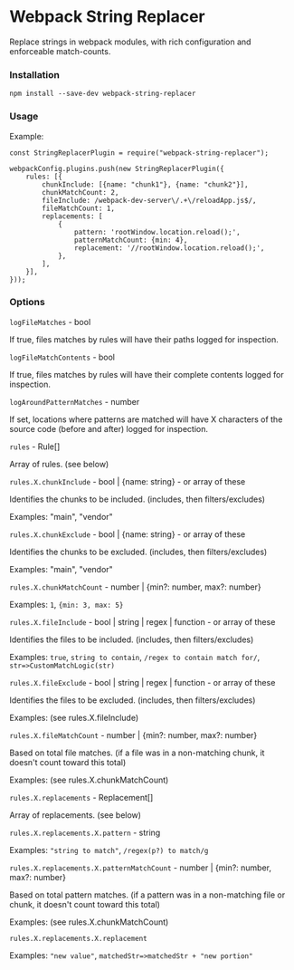 # Webpack String Replacer

Replace strings in webpack modules, with rich configuration and enforceable match-counts.

### Installation

```
npm install --save-dev webpack-string-replacer
```

### Usage

Example:
```
const StringReplacerPlugin = require("webpack-string-replacer");

webpackConfig.plugins.push(new StringReplacerPlugin({
	rules: [{
		chunkInclude: [{name: "chunk1"}, {name: "chunk2"}],
		chunkMatchCount: 2,
		fileInclude: /webpack-dev-server\/.+\/reloadApp.js$/,
		fileMatchCount: 1,
		replacements: [
			{
				pattern: 'rootWindow.location.reload();',
				patternMatchCount: {min: 4},
				replacement: '//rootWindow.location.reload();',
			},
		],
	}],
}));
```

### Options

`logFileMatches` - bool

If true, files matches by rules will have their paths logged for inspection.

`logFileMatchContents` - bool

If true, files matches by rules will have their complete contents logged for inspection.

`logAroundPatternMatches` - number

If set, locations where patterns are matched will have X characters of the source code (before and after) logged for inspection.

`rules` - Rule[]

Array of rules. (see below)

`rules.X.chunkInclude` - bool | {name: string} - or array of these

Identifies the chunks to be included. (includes, then filters/excludes)

Examples: "main", "vendor"

`rules.X.chunkExclude` - bool | {name: string} - or array of these

Identifies the chunks to be excluded. (includes, then filters/excludes)

Examples: "main", "vendor"

`rules.X.chunkMatchCount` - number | {min?: number, max?: number}

Examples: `1`, `{min: 3, max: 5}`

`rules.X.fileInclude` - bool | string | regex | function - or array of these

Identifies the files to be included. (includes, then filters/excludes)

Examples: `true`, `string to contain`, `/regex to contain match for/`, `str=>CustomMatchLogic(str)` 

`rules.X.fileExclude` - bool | string | regex | function - or array of these

Identifies the files to be excluded. (includes, then filters/excludes)

Examples: (see rules.X.fileInclude)

`rules.X.fileMatchCount` - number | {min?: number, max?: number}

Based on total file matches. (if a file was in a non-matching chunk, it doesn't count toward this total)

Examples: (see rules.X.chunkMatchCount)

`rules.X.replacements` - Replacement[]

Array of replacements. (see below)

`rules.X.replacements.X.pattern` - string

Examples: `"string to match"`, `/regex(p?) to match/g`

`rules.X.replacements.X.patternMatchCount` - number | {min?: number, max?: number}

Based on total pattern matches. (if a pattern was in a non-matching file or chunk, it doesn't count toward this total)

Examples: (see rules.X.chunkMatchCount)

`rules.X.replacements.X.replacement`

Examples: `"new value"`, `matchedStr=>matchedStr + "new portion"`